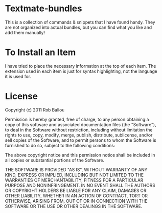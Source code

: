 # Textmate-bundles

This is a collection of commands & snippets that I have found handy. They are not organized into actual bundles, but you can find what you like and add them manually!

# To Install an Item

I have tried to place the necessary information at the top of each item. The extension used in each item is just for syntax highlighting, not the language it is used for.

# License

Copyright (c) 2011 Rob Ballou

Permission is hereby granted, free of charge, to any person obtaining a copy of this software and associated documentation files (the "Software"), to deal in the Software without restriction, including without limitation the rights to use, copy, modify, merge, publish, distribute, sublicense, and/or sell copies of the Software, and to permit persons to whom the Software is furnished to do so, subject to the following conditions:

The above copyright notice and this permission notice shall be included in all copies or substantial portions of the Software.

THE SOFTWARE IS PROVIDED "AS IS", WITHOUT WARRANTY OF ANY KIND, EXPRESS OR IMPLIED, INCLUDING BUT NOT LIMITED TO THE WARRANTIES OF MERCHANTABILITY, FITNESS FOR A PARTICULAR PURPOSE AND NONINFRINGEMENT. IN NO EVENT SHALL THE AUTHORS OR COPYRIGHT HOLDERS BE LIABLE FOR ANY CLAIM, DAMAGES OR OTHER LIABILITY, WHETHER IN AN ACTION OF CONTRACT, TORT OR OTHERWISE, ARISING FROM, OUT OF OR IN CONNECTION WITH THE SOFTWARE OR THE USE OR OTHER DEALINGS IN THE SOFTWARE.